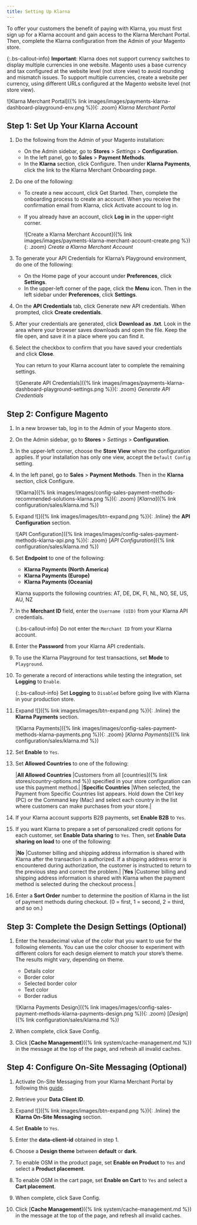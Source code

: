 ```yaml
---
title: Setting Up Klarna
---
```


To offer your customers the benefit of paying with Klarna, you must first sign up for a Klarna account and gain access to the Klarna Merchant Portal. Then, complete the Klarna configuration from the Admin of your Magento store.

{:.bs-callout-info}
**Important**: Klarna does not support currency switches to display multiple currencies in one website. Magento uses a base currency and tax configured at the website level (not store view) to avoid rounding and mismatch issues. To support multiple currencies, create a website per currency, using different URLs configured at the Magento website level (not store view).

![Klarna Merchant Portal]({% link images/images/payments-klarna-dashboard-playground-env.png %}){: .zoom}
_Klarna Merchant Portal_

## Step 1: Set Up Your Klarna Account

1. Do the following from the Admin of your Magento installation:

   - On the Admin sidebar, go to **Stores** > _Settings_ > **Configuration**.
   - In the left panel, go to **Sales** > **Payment Methods**.
   - In the **Klarna** section, click <span class="btn">Configure</span>. Then under **Klarna Payments**, click the link to the Klarna Merchant Onboarding page.

1. Do one of the following:

   - To create a new account, click <span class="btn">Get Started</span>. Then, complete the onboarding process to create an account. When you receive the confirmation email from Klarna, click <span class="btn">Activate account</span> to log in.
   - If you already have an account, click **Log in** in the upper-right corner.

     ![Create a Klarna Merchant Account]({% link images/images/payments-klarna-merchant-account-create.png %}){: .zoom}
     _Create a Klarna Merchant Account_

1. To generate your API Credentials for Klarna’s Playground environment, do one of the following:

   - On the Home page of your account under **Preferences**, click **Settings**.
   - In the upper-left corner of the page, click the **Menu** icon. Then in the left sidebar under **Preferences**, click **Settings**.

1. On the **API Credentials** tab, click <span class="btn">Generate new API credentials</span>. When prompted, click **Create credentials**.

1. After your credentials are generated, click **Download as .txt**. Look in the area where your browser saves downloads and open the file. Keep the file open, and save it in a place where you can find it.

1. Select the checkbox to confirm that you have saved your credentials and click **Close**.

   You can return to your Klarna account later to complete the remaining settings.

   ![Generate API Credentials]({% link images/images/payments-klarna-dashboard-playground-settings.png %}){: .zoom}
   _Generate API Credentials_

## Step 2: Configure Magento

1. In a new browser tab, log in to the Admin of your Magento store.

1. On the Admin sidebar, go to **Stores** > _Settings_ > **Configuration**.

1. In the upper-left corner, choose the **Store View** where the configuration applies. If your installation has only one view, accept the `Default Config` setting.

1. In the left panel, go to **Sales** > **Payment Methods**. Then in the **Klarna** section, click <span class="btn">Configure</span>.

   ![Klarna]({% link images/images/config-sales-payment-methods-recommended-solutions-klarna.png %}){: .zoom}
   [_Klarna_]({% link configuration/sales/klarna.md %})

1. Expand ![]({% link images/images/btn-expand.png %}){: .Inline} the **API Configuration** section.

   ![API Configuration]({% link images/images/config-sales-payment-methods-klarna-api.png %}){: .zoom}
   [_API Configuration_]({% link configuration/sales/klarna.md %})

1. Set **Endpoint** to one of the following:

   - **Klarna Payments (North America)**
   - **Klarna Payments (Europe)**
   - **Klarna Payments (Oceania)**

   Klarna supports the following countries:  AT, DE, DK, FI, NL, NO, SE, US, AU, NZ

1. In the **Merchant ID** field, enter the `Username (UID)` from your Klarna API credentials.

   {:.bs-callout-info}
   Do not enter the `Merchant ID` from your Klarna account.

1. Enter the **Password** from your Klarna API credentials.

1. To use the Klarna Playground for test transactions, set **Mode** to `Playground`.

1. To generate a record of interactions while testing the integration, set **Logging** to `Enable`.

   {:.bs-callout-info}
   Set **Logging** to `Disabled` before going live with Klarna in your production store.

1. Expand ![]({% link images/images/btn-expand.png %}){: .Inline} the **Klarna Payments** section.

   ![Klarna Payments]({% link images/images/config-sales-payment-methods-klarna-payments.png %}){: .zoom}
   [_Klarna Payments_]({% link configuration/sales/klarna.md %})

1. Set **Enable** to `Yes`.

1. Set **Allowed Countries** to one of the following:

   |**All Allowed Countries** |Customers from all [countries]({% link stores/country-options.md %}) specified in your store configuration can use this payment method.|
   |**Specific Countries** |When selected, the Payment from Specific Countries list appears. Hold down the Ctrl key (PC) or the Command key (Mac) and select each country in the list where customers can make purchases from your store.|

1. If your Klarna account supports B2B payments, set **Enable B2B** to `Yes`.

1. If you want Klarna to prepare a set of personalized credit options for each customer, set **Enable Data sharing** to `Yes`. Then, set **Enable Data sharing on load** to one of the following:

   |**No** |Customer billing and shipping address information is shared with Klarna after the transaction is authorized. If a shipping address error is encountered during authorization, the customer is instructed to return to the previous step and correct the problem.|
   |**Yes** |Customer billing and shipping address information is shared with Klarna when the payment method is selected during the checkout process.|

1. Enter a **Sort Order** number to determine the position of Klarna in the list of payment methods during checkout. (0 = first, 1 = second, 2 = third, and so on.)

## Step 3: Complete the Design Settings (Optional)

1. Enter the hexadecimal value of the color that you want to use for the following elements. You can use the color chooser to experiment with different colors for each design element to match your store’s theme. The results might vary, depending on theme.

   - Details color
   - Border color
   - Selected border color
   - Text color
   - Border radius

   ![Klarna Payments Design]({% link images/images/config-sales-payment-methods-klarna-payments-design.png %}){: .zoom}
   [_Design_]({% link configuration/sales/klarna.md %})

1. When complete, click <span class="btn">Save Config</span>.

1. Click [**Cache Management**]({% link system/cache-management.md %}) in the message at the top of the page, and refresh all invalid caches.

## Step 4: Configure On-Site Messaging (Optional)

1. Activate On-Site Messaging from your Klarna Merchant Portal by following this [guide](https://developers.klarna.com/documentation/on-site-messaging/integration/platform-activation/).
2. Retrieve your **Data Client ID**.
3. Expand ![]({% link images/images/btn-expand.png %}){: .Inline} the **Klarna On-Site Messaging** section.
4. Set **Enable** to `Yes`.
5. Enter the **data-client-id** obtained in step 1.
6. Choose a **Design theme** between **default** or **dark**.
7. To enable OSM in the product page, set **Enable on Product** to `Yes` and select a **Product placement**.
8. To enable OSM in the cart page, set **Enable on Cart** to `Yes` and select a **Cart placement**.

1. When complete, click <span class="btn">Save Config</span>.

1. Click [**Cache Management**]({% link system/cache-management.md %}) in the message at the top of the page, and refresh all invalid caches.
